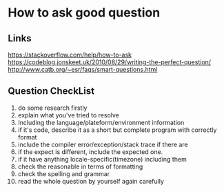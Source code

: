 # How to ask good question

## Links

https://stackoverflow.com/help/how-to-ask  
https://codeblog.jonskeet.uk/2010/08/29/writing-the-perfect-question/  
http://www.catb.org/~esr/faqs/smart-questions.html  

## Question CheckList

1. do some research firstly
2. explain what you've tried to resolve
3. Including the language/plateform/environment information
4. if it's code, describe it as a short but complete program with correctly format
5. include the compiler error/exception/stack trace if there are
6. if the expect is different, include the expected one.
7. if it have anything locale-specific(timezone) including them
8. check the reasonable in terms of formatting
9. check the spelling and grammar
10. read the whole question by yourself again carefully